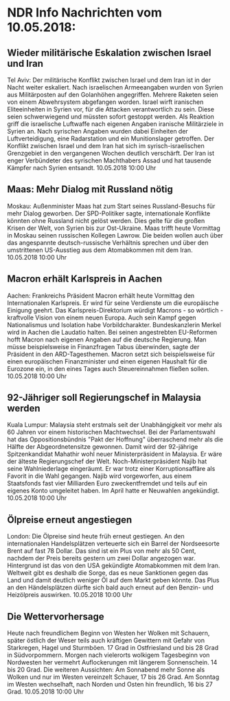 # NDR Info Nachrichten vom 10.05.2018:


## Wieder militärische Eskalation zwischen Israel und Iran
Tel Aviv: Der militärische Konflikt zwischen Israel und dem Iran ist in der Nacht weiter eskaliert. Nach israelischen Armeeangaben wurden von Syrien aus Militärposten auf den Golanhöhen angegriffen. Mehrere Raketen seien von einem Abwehrsystem abgefangen worden. Israel wirft iranischen Eliteeinheiten in Syrien vor, für die Attacken verantwortlich zu sein. Diese seien schwerwiegend und müssten sofort gestoppt werden. Als Reaktion griff die israelische Luftwaffe nach eigenen Angaben iranische Militärziele in Syrien an. Nach syrischen Angaben wurden dabei Einheiten der Luftverteidigung, eine Radarstation und ein Munitionslager getroffen. Der Konflikt zwischen Israel und dem Iran hat sich im syrisch-israelischen Grenzgebiet in den vergangenen Wochen deutlich verschärft. Der Iran ist enger Verbündeter des syrischen Machthabers Assad und hat tausende Kämpfer nach Syrien entsandt. 10.05.2018 10:00 Uhr 

## Maas: Mehr Dialog mit Russland nötig
Moskau:	Außenminister Maas hat zum Start seines Russland-Besuchs für mehr Dialog geworben. Der SPD-Politiker sagte, internationale Konflikte könnten ohne Russland nicht gelöst werden. Dies gelte für die großen Krisen der Welt, von Syrien bis zur Ost-Ukraine. Maas trifft heute Vormittag in Moskau seinen russischen Kollegen Lawrow. Die beiden wollen auch über das angespannte deutsch-russische Verhältnis sprechen und über den umstrittenen US-Ausstieg aus dem Atomabkommen mit dem Iran. 10.05.2018 10:00 Uhr 

## Macron erhält Karlspreis in Aachen
Aachen:	Frankreichs Präsident Macron erhält heute Vormittag den Internationalen Karlspreis. Er wird für seine Verdienste um die europäische Einigung geehrt. Das Karlspreis-Direktorium würdigt Macrons - so wörtlich - kraftvolle Vision von einem neuen Europa. Auch sein Kampf gegen Nationalismus und Isolation habe Vorbildcharakter. Bundeskanzlerin Merkel wird in Aachen die Laudatio halten. Bei seinen angestrebten EU-Reformen hofft Macron nach eigenen Angaben auf die deutsche Regierung. Man müsse beispielsweise in Finanzfragen Tabus überwinden, sagte der Präsident in den ARD-Tagesthemen. Macron setzt sich beispielsweise für einen europäischen Finanzminister und einen eigenen Haushalt für die Eurozone ein, in den eines Tages auch Steuereinnahmen fließen sollen. 10.05.2018 10:00 Uhr 

## 92-Jähriger soll Regierungschef in Malaysia werden
Kuala Lumpur:	Malaysia steht erstmals seit der Unabhängigkeit vor mehr als 60 Jahren vor einem historischen Machtwechsel. Bei der Parlamentswahl hat das Oppositionsbündnis "Pakt der Hoffnung" überraschend mehr als die Hälfte der Abgeordnetensitze gewonnen. Damit wird der 92-jährige Spitzenkandidat Mahathir wohl neuer Ministerpräsident in Malaysia. Er wäre der älteste Regierungschef der Welt. Noch-Ministerpräsident Najib hat seine Wahlniederlage eingeräumt. Er war trotz einer Korruptionsaffäre als Favorit in die Wahl gegangen. Najib wird vorgeworfen, aus einem Staatsfonds fast vier Milliarden Euro zweckentfremdet und teils auf ein eigenes Konto umgeleitet haben. Im April hatte er Neuwahlen angekündigt. 10.05.2018 10:00 Uhr 

## Ölpreise erneut angestiegen
London: Die Ölpreise sind heute früh erneut gestiegen. An den internationalen Handelsplätzen verteuerte sich ein Barrel der Nordseesorte Brent auf fast 78 Dollar. Das sind ist ein Plus von mehr als 50 Cent, nachdem der Preis bereits gestern um zwei Dollar angezogen war. Hintergrund ist das von den USA gekündigte Atomabkommen mit dem Iran. Weltweit gibt es deshalb die Sorge, das es neue Sanktionen gegen das Land und damit deutlich weniger Öl auf dem Markt geben könnte. Das Plus an den Händelsplätzen dürfte sich bald auch erneut auf den Benzin- und Heizölpreis auswirken. 10.05.2018 10:00 Uhr 

## Die Wettervorhersage
Heute nach freundlichem Beginn von Westen her Wolken mit Schauern, später östlich der Weser teils auch kräftigen Gewittern mit Gefahr von Starkregen, Hagel und Sturmböen. 17 Grad in Ostfriesland und bis 28 Grad in Südvorpommern. Morgen nach vielerorts wolkigem Tagesbeginn von Nordwesten her vermehrt Auflockerungen mit längerem Sonnenschein. 14 bis 20 Grad. Die weiteren Aussichten: Am Sonnabend mehr Sonne als Wolken und nur im Westen vereinzelt Schauer, 17 bis 26 Grad. Am Sonntag im Westen wechselhaft, nach Norden und Osten hin freundlich, 16 bis 27 Grad. 10.05.2018 10:00 Uhr 
